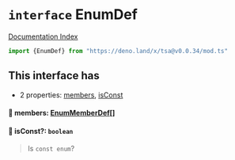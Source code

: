 # `interface` EnumDef

[Documentation Index](../README.md)

```ts
import {EnumDef} from "https://deno.land/x/tsa@v0.0.34/mod.ts"
```

## This interface has

- 2 properties:
[members](#-members-enummemberdef),
[isConst](#-isconst-boolean)


#### 📄 members: [EnumMemberDef](../interface.EnumMemberDef/README.md)\[]



#### 📄 isConst?: `boolean`

> Is `const enum`?




